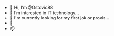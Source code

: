 - 👋 Hi, I’m @Ostovic88
- 👀 I’m interested in IT technology...
- 🌱 I'm currently looking for my first job or praxis...
- 💞️
- 📫

<!---
Ostovic88/Ostovic88 is a ✨ special ✨ repository because its `README.md` (this file) appears on your GitHub profile.
You can click the Preview link to take a look at your changes.
--->
